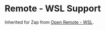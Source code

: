 # Remote - WSL Support

Inherited for Zap from [Open Remote - WSL](https://github.com/jeanp413/open-remote-wsl).
